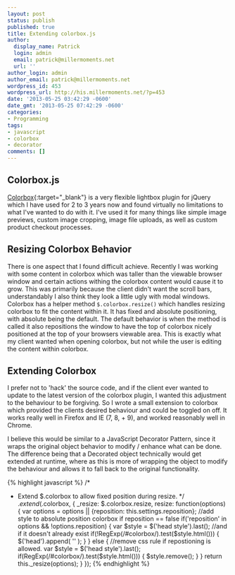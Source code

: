 ```yaml
---
layout: post
status: publish
published: true
title: Extending colorbox.js
author:
  display_name: Patrick
  login: admin
  email: patrick@millermoments.net
  url: ''
author_login: admin
author_email: patrick@millermoments.net
wordpress_id: 453
wordpress_url: http://his.millermoments.net/?p=453
date: '2013-05-25 03:42:29 -0600'
date_gmt: '2013-05-25 07:42:29 -0600'
categories:
- Programming
tags:
- javascript
- colorbox
- decorator
comments: []
---
```

## Colorbox.js
[Colorbox](http://www.jacklmoore.com/colorbox/){:target="_blank"} is a very flexible lightbox plugin for jQuery which I have used for 2 to 3 years now and found virtually no limitations to what I've wanted to do with it. I've used it for many things like simple image previews, custom image cropping, image file uploads, as well as custom product checkout processes.

<!--more-->
## Resizing Colorbox Behavior
There is one aspect that I found difficult achieve. Recently I was working with some content in colorbox which was taller than the viewable browser window and certain actions withing the colorbox content would cause it to grow. This was primarily because the client didn't want the scroll bars, understandably I also think they look a little ugly with modal windows. Colorbox has a helper method `$.colorbox.resize()` which handles resizing colorbox to fit the content within it. It has fixed and absolute positioning, with absolute being the default. The default behavior is when the method is called it also repositions the window to have the top of colorbox nicely positioned at the top of your browsers viewable area. This is exactly what my client wanted when opening colorbox, but not while the user is editing the content within colorbox.

## Extending Colorbox
I prefer not to 'hack' the source code, and if the client ever wanted to update to the latest version of the colorbox plugin, I wanted this adjustment to the behaviour to be forgiving. So I wrote a small extension to colorbox which provided the clients desired behaviour and could be toggled on off. It works really well in Firefox and IE (7, 8, + 9), and worked reasonably well in Chrome.

I believe this would be similar to a JavaScript Decorator Pattern, since it wraps the original object behavior to modify / enhance what can be done. The difference being that a Decorated object technically would get extended at runtime, where as this is more of wrapping the object to modify the behaviour and allows it to fall back to the original functionality.

{% highlight javascript %}
/*
 * Extend $.colorbox to allow fixed position during resize.
 */
$.extend($.colorbox, {
	_resize: $.colorbox.resize,
	resize: function(options) {
		var options = options || {reposition: this.settings.reposition};
		//add style to absolute position colorbox if reposition == false
		if('reposition' in options &amp;&amp; !options.reposition) {
			var $style = $('head style').last();
			//and if it doesn't already exist
			if(!RegExp(/#colorbox/).test($style.html())) {
				$('head').append(
					'<style> #colorbox { ' +
					'top: ' + parseInt($('#colorbox').css('top')) + 'px !important;' +
					'} </style>'
				);
			}
		} else {
			//remove css rule if repostioning is allowed.
			var $style = $('head style').last();
			if(RegExp(/#colorbox/).test($style.html())) {
				$style.remove();
			}
		}
		return this._resize(options);
	}
});
{% endhighlight %}

